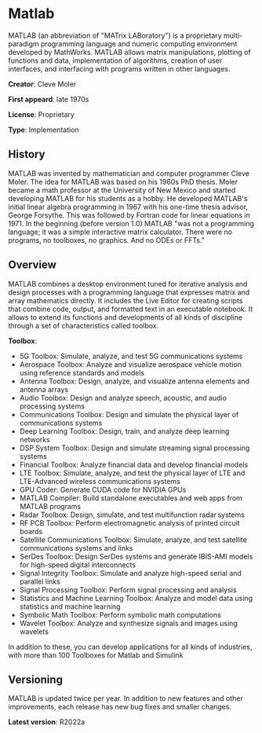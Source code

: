 # Matlab

MATLAB (an abbreviation of "MATrix LABoratory") is a proprietary multi-paradigm programming language and numeric computing environment developed by MathWorks. MATLAB allows matrix manipulations, plotting of functions and data, implementation of algorithms, creation of user interfaces, and interfacing with programs written in other languages.

**Creator**: Cleve Moler

**First appeard**: late 1970s

**License**: Proprietary

**Type**: Implementation

## History

MATLAB was invented by mathematician and computer programmer Cleve Moler. The idea for MATLAB was based on his 1960s PhD thesis. Moler became a math professor at the University of New Mexico and started developing MATLAB for his students as a hobby. He developed MATLAB's initial linear algebra programming in 1967 with his one-time thesis advisor, George Forsythe. This was followed by Fortran code for linear equations in 1971.
In the beginning (before version 1.0) MATLAB "was not a programming language; it was a simple interactive matrix calculator. There were no programs, no toolboxes, no graphics. And no ODEs or FFTs."

## Overview

MATLAB combines a desktop environment tuned for iterative analysis and design processes with a programming language that expresses matrix and array mathematics directly. It includes the Live Editor for creating scripts that combine code, output, and formatted text in an executable notebook. It allows to extend its functions and developments of all kinds of discipline through a set of characteristics called toolbox.

**Toolbox**:
- 5G Toolbox: Simulate, analyze, and test 5G communications systems
- Aerospace Toolbox: Analyze and visualize aerospace vehicle motion using reference standards and models
- Antenna Toolbox: Design, analyze, and visualize antenna elements and antenna arrays
- Audio Toolbox: Design and analyze speech, acoustic, and audio processing systems
- Communications Toolbox: Design and simulate the physical layer of communications systems
- Deep Learning Toolbox: Design, train, and analyze deep learning networks
- DSP System Toolbox: Design and simulate streaming signal processing systems
- Financial Toolbox: Analyze financial data and develop financial models
- LTE Toolbox: Simulate, analyze, and test the physical layer of LTE and LTE-Advanced wireless communications systems
- GPU Coder: Generate CUDA code for NVIDIA GPUs
- MATLAB Compiler: Build standalone executables and web apps from MATLAB programs
- Radar Toolbox: Design, simulate, and test multifunction radar systems
- RF PCB Toolbox: Perform electromagnetic analysis of printed circuit boards
- Satellite Communications Toolbox: Simulate, analyze, and test satellite communications systems and links
- SerDes Toolbox: Design SerDes systems and generate IBIS-AMI models for high-speed digital interconnects
- Signal Integrity Toolbox: Simulate and analyze high-speed serial and parallel links
- Signal Processing Toolbox: Perform signal processing and analysis
- Statistics and Machine Learning Toolbox: Analyze and model data using statistics and machine learning
- Symbolic Math Toolbox: Perform symbolic math computations
- Wavelet Toolbox: Analyze and synthesize signals and images using wavelets

In addition to these, you can develop applications for all kinds of industries, with more than 100 Toolboxes for Matlab and Simulink

## Versioning

MATLAB is updated twice per year. In addition to new features and other improvements, each release has new bug fixes and smaller changes.

**Latest version**: R2022a